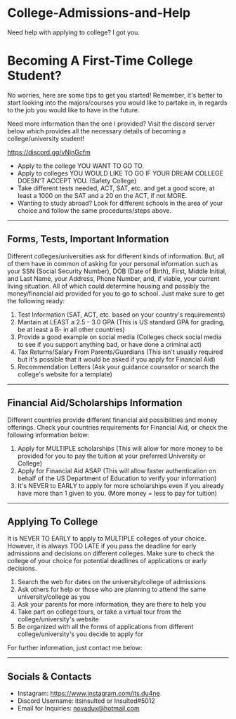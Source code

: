 # College-Admissions-and-Help
Need help with applying to college? I got you.
# Becoming A First-Time College Student?
No worries, here are some tips to get you started!
Remember, it's better to start looking into the majors/courses you would like to partake in, in regards to the job you would like to have in the future.

Need more information than the one I provided? Visit the discord server below which provides all the necessary details of becoming a college/university student!

https://discord.gg/vNjnGcfm


- Apply to the college YOU WANT TO GO TO.
- Apply to colleges YOU WOULD LIKE TO GO IF YOUR DREAM COLLEGE DOESN'T ACCEPT YOU. (Safety College)
- Take different tests needed, ACT, SAT, etc. and get a good score, at least a 1000 on the SAT and a 20 on the ACT, if not MORE.
- Wanting to study abroad? Look for different schools in the area of your choice and follow the same procedures/steps above.

--------------------------------------------------------------------------------
Forms, Tests, Important Information
-
Different colleges/universities ask for different kinds of information. But, all of them have in common of asking for your personal information such as your SSN (Social Security Number), DOB (Date of Birth), First, Middle Initial, and Last Name, your Address, Phone Number, and, if viable, your current living situation. All of which could determine housing and possibly the money/financial aid provided for you to go to school. Just make sure to get the following ready:

1. Test Information (SAT, ACT, etc. based on your country's requirements)
2. Mantain at LEAST a 2.5 - 3.0 GPA (This is US standard GPA for grading, be at least a B- in all other countries)
3. Provide a good example on social media (Colleges check social media to see if you support anything bad, or have done a criminal act)
4. Tax Returns/Salary From Parents/Guardians (This isn't usually required but it's possible that it would be asked if you apply for Financial Aid)
5. Recommendation Letters (Ask your guidance counselor or search the college's website for a template)

--------------------------------------------------------------------------------
Financial Aid/Scholarships Information
-
Different countries provide different financial aid possibilities and money offerings. Check your countries requirements for Financial Aid, or check the following information below:

1. Apply for MULTIPLE scholarships (This will allow for more money to be provided for you to pay the tuition at your preferred University or College)
2. Apply for Financial Aid ASAP (This will allow faster authentication on behalf of the US Department of Education to verify your information)
3. It's NEVER to EARLY to apply for more scholarships even if you already have more than 1 given to you. (More money = less to pay for tuition)

--------------------------------------------------------------------------------
Applying To College
-
It is NEVER TO EARLY to apply to MULTIPLE colleges of your choice. However, it is always TOO LATE if you pass the deadline for early admissions and decisions on different colleges. Make sure to check the college of your choice for potential deadlines of applications or early decisions.

1. Search the web for dates on the university/college of admissions
2. Ask others for help or those who are planning to attend the same university/college as you
3. Ask your parents for more information, they are there to help you
4. Take part on college tours, or take a virtual tour from the college/university's website
5. Be organized with all the forms of applications from different college/university's you decide to apply for

For further information, just contact me below:

--------------------------------------------------------------------------------
Socials & Contacts
-
- Instagram:
https://www.instagram.com/its.du4ne
- Discord Username:
itsinsulted or Insulted#5012
- Email for Inquiries:
novadux@hotmail.com
